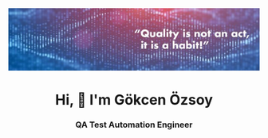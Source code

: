 <img src="https://github.com/GokcenOz/GokcenOz/blob/main/1632998646795.jpg?raw=true">

<h1 align="center">Hi, 👋 I'm Gökcen Özsoy</h1>

<h3 align="center">QA Test Automation Engineer</h3>
